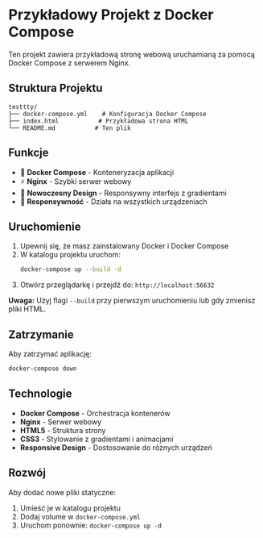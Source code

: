 # Przykładowy Projekt z Docker Compose

Ten projekt zawiera przykładową stronę webową uruchamianą za pomocą Docker Compose z serwerem Nginx.

## Struktura Projektu

```
testtty/
├── docker-compose.yml    # Konfiguracja Docker Compose
├── index.html           # Przykładowa strona HTML
└── README.md           # Ten plik
```

## Funkcje

- 🐳 **Docker Compose** - Konteneryzacja aplikacji
- ⚡ **Nginx** - Szybki serwer webowy
- 🎨 **Nowoczesny Design** - Responsywny interfejs z gradientami
- 📱 **Responsywność** - Działa na wszystkich urządzeniach

## Uruchomienie

1. Upewnij się, że masz zainstalowany Docker i Docker Compose
2. W katalogu projektu uruchom:
   ```bash
   docker-compose up --build -d
   ```
3. Otwórz przeglądarkę i przejdź do: `http://localhost:56632`

**Uwaga:** Użyj flagi `--build` przy pierwszym uruchomieniu lub gdy zmienisz pliki HTML.

## Zatrzymanie

Aby zatrzymać aplikację:
```bash
docker-compose down
```

## Technologie

- **Docker Compose** - Orchestracja kontenerów
- **Nginx** - Serwer webowy
- **HTML5** - Struktura strony
- **CSS3** - Stylowanie z gradientami i animacjami
- **Responsive Design** - Dostosowanie do różnych urządzeń

## Rozwój

Aby dodać nowe pliki statyczne:
1. Umieść je w katalogu projektu
2. Dodaj volume w `docker-compose.yml`
3. Uruchom ponownie: `docker-compose up -d` 